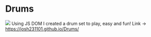 # Drums
[<img src="https://i.ibb.co/QQYFbXc/Drums.png">](https://josh231101.github.io/Drums/)
Using JS DOM I created a drum set to play, easy and fun!
Link -> https://josh231101.github.io/Drums/
